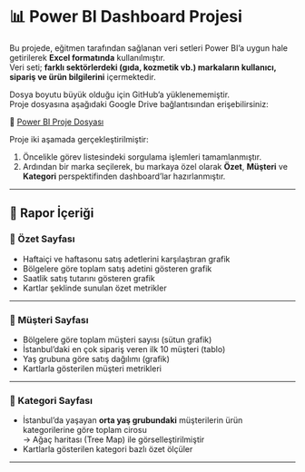 # 📊 Power BI Dashboard Projesi

Bu projede, eğitmen tarafından sağlanan veri setleri Power BI’a uygun hale getirilerek **Excel formatında** kullanılmıştır.  
Veri seti; **farklı sektörlerdeki (gıda, kozmetik vb.) markaların kullanıcı, sipariş ve ürün bilgilerini** içermektedir.

Dosya boyutu büyük olduğu için GitHub’a yüklenememiştir.  
Proje dosyasına aşağıdaki Google Drive bağlantısından erişebilirsiniz:

🔗 [Power BI Proje Dosyası](https://drive.google.com/file/d/1ReimcKRTvRHhwA-k017WgiB7Qe_qqnjI/view?usp=drive_link)


Proje iki aşamada gerçekleştirilmiştir:
1. Öncelikle görev listesindeki sorgulama işlemleri tamamlanmıştır.
2. Ardından bir marka seçilerek, bu markaya özel olarak **Özet**, **Müşteri** ve **Kategori** perspektifinden dashboard’lar hazırlanmıştır.

---

## 📌 Rapor İçeriği

### 🔹 Özet Sayfası
- Haftaiçi ve haftasonu satış adetlerini karşılaştıran grafik
- Bölgelere göre toplam satış adetini gösteren grafik
- Saatlik satış tutarını gösteren grafik
- Kartlar şeklinde sunulan özet metrikler

---

### 🔹 Müşteri Sayfası
- Bölgelere göre toplam müşteri sayısı (sütun grafik)
- İstanbul’daki en çok sipariş veren ilk 10 müşteri (tablo)
- Yaş grubuna göre satış dağılımı (grafik)
- Kartlarla gösterilen müşteri metrikleri

---

### 🔹 Kategori Sayfası
- İstanbul’da yaşayan **orta yaş grubundaki** müşterilerin ürün kategorilerine göre toplam cirosu  
  → Ağaç haritası (Tree Map) ile görselleştirilmiştir
- Kartlarla gösterilen kategori bazlı özet ölçüler

---



